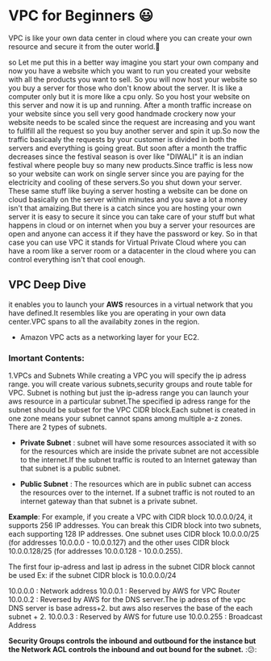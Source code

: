 # VPC for Beginners :smiley:

VPC is like your own data center in cloud where you can create your own resource and secure it from the outer world.:thinking:

so Let me put this in a better way imagine you start your own company and now you have a website which you want to run you created your website with all the products you want to sell. So you will now host your website so you buy a server for those who don't know about the server. It is like a computer only but it is more like a cpu only. So you host your website on this server and now it is up and running. After a month traffic increase on your website since you sell very good handmade crockery now your website needs to be scaled since the request are increasing and you want to fullfill all the request so you buy another server and spin it up.So now the traffic basicaaly the requests by your customer is divided in both the servers and everything is going great. But soon after a month the traffic decreases since the festival season is over like "DIWALI" it is an indian festival where people buy so many new products.Since traffic is less now so your website can work on single server since you are paying for the electricity and cooling of these servers.So you shut down your server. These same stuff like buying a server hosting a website can be done on cloud basically on the server within minutes and you save a lot a money isn't that amaizing.But there is a catch since you are hosting your own server it is easy to secure it since you can take care of your stuff but what happens in cloud or on internet when you buy a server your resources are open and anyone can access it if they have the password or key. So in that case you can use VPC it stands for Virtual Private Cloud where you can have a room like a server room or a datacenter in the cloud where you can control everything isn't that cool enough.




## VPC Deep Dive 

it enables you to launch your **AWS** resources in a virtual network that you have defined.It resembles like you are operating in your own data center.VPC spans to all the availabity zones in the region.

* Amazon VPC acts as a networking layer for your EC2.

### Imortant Contents:

1.VPCs and Subnets
While creating a VPC you will specify the ip adress range. you will create various subnets,security groups and route table for VPC.
Subnet is nothing but just the ip-adress range you can launch your aws resource in a particular subnet.The specified ip adress range for the subnet should be subset for the VPC CIDR block.Each subnet is created in one zone means your subnet cannot spans among multiple a-z zones.
There are 2 types of subnets.

  * **Private Subnet** : subnet will have some resources associated it with so for the resources which are inside the private subnet
                         are not accessible to the internet.If the subnet traffic is routed to an Internet gateway than that subnet is a
                         public subnet.
                         
  * **Public Subnet**  : The resources which are in public subnet can access the resources over to the internet.
                         If a subnet traffic is not routed to an internet gateway than that subnet is a private subnet.
                         
**Example**: For example, if you create a VPC with CIDR block 10.0.0.0/24, it supports 256 IP addresses. You can break this CIDR block into two subnets, each supporting 128 IP addresses. One subnet uses CIDR block 10.0.0.0/25 (for addresses 10.0.0.0 - 10.0.0.127) and the other uses CIDR block 10.0.0.128/25 (for addresses 10.0.0.128 - 10.0.0.255).
    
    
The first four ip-adress and last ip adress in the subnet CIDR block cannot be used
Ex: if the subnet CIDR block is 10.0.0.0/24

10.0.0.0 : Network address
10.0.0.1 : Reserved by AWS for VPC Router
10.0.0.2 : Reversed by AWS for the DNS server.The ip adress of the vpc DNS server is base adress+2. but aws also reserves the base of              the each subnet + 2.
10.0.0.3 : Reserved by AWS for future use
10.0.0.255 : Broadcast Address


**Security Groups controls the inbound and outbound for the instance but the Network ACL controls the inbound and out bound for the subnet.** ::confused::
    
    
    
    
    
    
    
    
    
    
    
    
    
    
    
    
    
    
    
    
    
    
    
    

